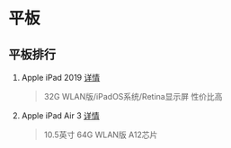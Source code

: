 # 平板

## 平板排行
1. Apple iPad 2019 [详情](https://u.jd.com/vUxxPM)
   > 32G WLAN版/iPadOS系统/Retina显示屏  性价比高  
2. Apple iPad Air 3 [详情](https://u.jd.com/aB3Sb9)
   > 10.5英寸 64G WLAN版 A12芯片 